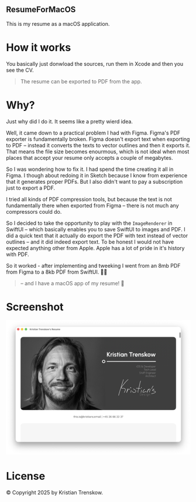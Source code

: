 ResumeForMacOS
----

This is my resume as a macOS application.

# How it works

You basically just donwload the sources, run them in Xcode and then you see the CV.

> The resume can be exported to PDF from the app.

# Why?

Just why did I do it. It seems like a pretty wierd idea.

Well, it came down to a practical problem I had with Figma. Figma's PDF exporter is fundamentally broken. Figma doesn't export text when exporting to PDF – instead it converts the texts to vector outlines and then it exports it. That means the file size becomes enourmous, which is not ideal when most places that accept your resume only accepts a couple of megabytes.

So I was wondering how to fix it. I had spend the time creating it all in Figma. I though about redoing it in Sketch because I know from experience that it generates proper PDFs. But I also didn't want to pay a subscription just to export a PDF.

I tried all kinds of PDF compression tools, but because the text is not fundamentally there when exported from Figma – there is not much any compressors could do.

So I decided to take the opportunity to play with the `ImageRenderer` in SwiftUI – which basically enables you to save SwiftUI to images and PDF. I did a quick text that it actually do export the PDF with text instead of vector outlines – and it did indeed export text. To be honest I would not have expected anything other from Apple. Apple has a lot of pride in it's history with PDF.

So it worked - after implementing and tweeking I went from an 8mb PDF from Figma to a 8kb PDF from SwiftUI. 🥳🎉

> – and I have a macOS app of my resume! 🕺

# Screenshot

![Screenshot](https://github.com/trenskow/ResumeForMacOS/raw/main/screenshot.png?raw=true)

# License

© Copyright 2025 by Kristian Trenskow.

